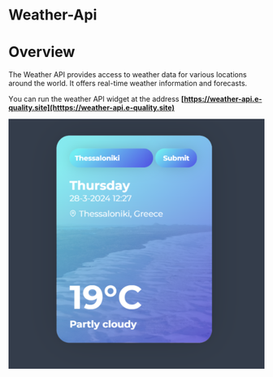 # Weather-Api

# Overview

The Weather API provides access to weather data for various locations around the world. It offers real-time weather information and forecasts.

 Υou can run the weather API widget at the address  <b> [https://weather-api.e-quality.site](htttps://weather-api.e-quality.site) </b>

![Screenshot_1](weather.png)

